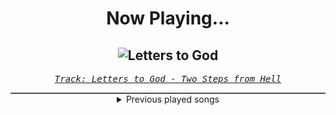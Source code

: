 <div align="center"> 
<h1>Now Playing...</h1>

![Letters to God](https://i.scdn.co/image/ab67616d00001e028702cf3a9cd6f8e54d04231c)
--
_<samp><a href="https://open.spotify.com/track/7otQK5eMjZL5OevoDa1tGm">Track: Letters to God - Two Steps from Hell</a></samp>_

<div style="border: 1px #4B5054 solid"></div>
<details>
  <summary>
    Previous played songs
  </summary>
  <table>
    <thead>
      <tr>
        <th>
          Artist
        </th>
        <th>
          Song
        </th>
        <th>
          Link
        </th>
      </tr>
    </thead>
    <tbody>
      <tr><td>Two Steps from Hell</td><td>Letters to God</td><td><a href="https://open.spotify.com/track/7otQK5eMjZL5OevoDa1tGm">https://open.spotify.com/track/7otQK5eMjZL5OevoDa1tGm</a></td></tr><tr><td>Thomas Bergersen</td><td>Night Queen</td><td><a href="https://open.spotify.com/track/1UYiuy9gBGeEzG4wKqUm94">https://open.spotify.com/track/1UYiuy9gBGeEzG4wKqUm94</a></td></tr><tr><td>Valiant Hearts</td><td>Thalassa</td><td><a href="https://open.spotify.com/track/7JWNDwmxJpZfLwKOhxatC4">https://open.spotify.com/track/7JWNDwmxJpZfLwKOhxatC4</a></td></tr><tr><td>Gothic Storm</td><td>Adventure Is Out There</td><td><a href="https://open.spotify.com/track/3khfuQeMY7bt9QFDm4H1HY">https://open.spotify.com/track/3khfuQeMY7bt9QFDm4H1HY</a></td></tr><tr><td>Dayseeker</td><td>Cemetery Blues</td><td><a href="https://open.spotify.com/track/6LzFqnnhNxPcW2UasIpK1t">https://open.spotify.com/track/6LzFqnnhNxPcW2UasIpK1t</a></td></tr><tr><td>The Browning</td><td>EVOLVE</td><td><a href="https://open.spotify.com/track/3J8zKMWojpAtSvyJbDHhJZ">https://open.spotify.com/track/3J8zKMWojpAtSvyJbDHhJZ</a></td></tr><tr><td>Adelitas Way</td><td>Last Laugh</td><td><a href="https://open.spotify.com/track/6r46vumThnlUaNsojmR0vs">https://open.spotify.com/track/6r46vumThnlUaNsojmR0vs</a></td></tr><tr><td>Princess Nokia</td><td>Pink Bronco (feat. Lindsey Stirling)</td><td><a href="https://open.spotify.com/track/1P3u91yVaGVzHcswGE5ZAm">https://open.spotify.com/track/1P3u91yVaGVzHcswGE5ZAm</a></td></tr><tr><td>Adept</td><td>Blood Covenant</td><td><a href="https://open.spotify.com/track/5Fu92pIctIhDh4tngZjt3e">https://open.spotify.com/track/5Fu92pIctIhDh4tngZjt3e</a></td></tr><tr><td>Rocco Minichiello</td><td>Soundscape To Ardor (from "Bleach") - Metal Version</td><td><a href="https://open.spotify.com/track/5W8W2JiZnla3ns1EufUfym">https://open.spotify.com/track/5W8W2JiZnla3ns1EufUfym</a></td></tr><tr><td>Caleb Hyles</td><td>Free</td><td><a href="https://open.spotify.com/track/6U6Tjrk4nwMQCDlVsoCYrF">https://open.spotify.com/track/6U6Tjrk4nwMQCDlVsoCYrF</a></td></tr><tr><td>Alonestar</td><td>Rise Again</td><td><a href="https://open.spotify.com/track/3z0zyuRP0ayvV09c3sGC3R">https://open.spotify.com/track/3z0zyuRP0ayvV09c3sGC3R</a></td></tr><tr><td>Allweda</td><td>An Energy</td><td><a href="https://open.spotify.com/track/4Iee2C4Ixl1JQc7EIHDtvT">https://open.spotify.com/track/4Iee2C4Ixl1JQc7EIHDtvT</a></td></tr><tr><td>League of Legends</td><td>Sacrifice</td><td><a href="https://open.spotify.com/track/3UEwPrMwvnqXs2nv4yDwTm">https://open.spotify.com/track/3UEwPrMwvnqXs2nv4yDwTm</a></td></tr><tr><td>Annisokay</td><td>Splinters</td><td><a href="https://open.spotify.com/track/3dsme09UXthRIL72V5AjzD">https://open.spotify.com/track/3dsme09UXthRIL72V5AjzD</a></td></tr><tr><td>WeStillDie</td><td>Soiltary Witness</td><td><a href="https://open.spotify.com/track/7zlU9wrouDTjpxSLbgYr9H">https://open.spotify.com/track/7zlU9wrouDTjpxSLbgYr9H</a></td></tr><tr><td>Falconshield</td><td>DEATHLESS</td><td><a href="https://open.spotify.com/track/1olRrwND8CvQivvFdcC4ji">https://open.spotify.com/track/1olRrwND8CvQivvFdcC4ji</a></td></tr><tr><td>Bad Omens</td><td>Dying To Love</td><td><a href="https://open.spotify.com/track/1TPdMmb92BoWvDFQlCuVl0">https://open.spotify.com/track/1TPdMmb92BoWvDFQlCuVl0</a></td></tr><tr><td>Danheim</td><td>Yggdrasil II</td><td><a href="https://open.spotify.com/track/7an7d0sK2MzXE59QA0YP1D">https://open.spotify.com/track/7an7d0sK2MzXE59QA0YP1D</a></td></tr><tr><td>Jonathan Young</td><td>What It Sounds Like (Metal Version)</td><td><a href="https://open.spotify.com/track/1Q5Rd8vPpjWw5jYdlRShUo">https://open.spotify.com/track/1Q5Rd8vPpjWw5jYdlRShUo</a></td></tr>
    </tbody>
  </table>
</details>

</div>
